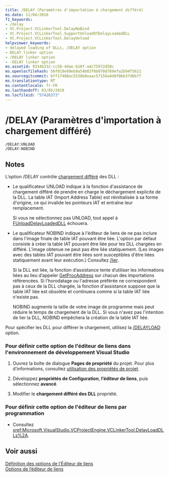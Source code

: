 ```yaml
---
title: /DELAY (Paramètres d'importation à chargement différé)
ms.date: 11/04/2016
f1_keywords:
- /delay
- VC.Project.VCLinkerTool.DelayNoBind
- VC.Project.VCLinkerTool.SupportUnloadOfDelayLoadedDLL
- VC.Project.VCLinkerTool.DelayUnload
helpviewer_keywords:
- delayed loading of DLLs, /DELAY option
- DELAY linker option
- /DELAY linker option
- -DELAY linker option
ms.assetid: 9334b332-cc58-4dae-b10f-a4c75972d50c
ms.openlocfilehash: 56f019e99eb9a54b83f6b070d769efa2b94f5621
ms.sourcegitcommit: bff17488ac5538b8eaac57156a4d6f06b37d6b7f
ms.translationtype: MT
ms.contentlocale: fr-FR
ms.lasthandoff: 03/05/2019
ms.locfileid: "57426373"
---
```

# <a name="delay-delay-load-import-settings"></a>/DELAY (Paramètres d'importation à chargement différé)

```
/DELAY:UNLOAD
/DELAY:NOBIND
```

## <a name="remarks"></a>Notes

L’option /DELAY contrôle [chargement différé](../../build/reference/linker-support-for-delay-loaded-dlls.md) des DLL :

- Le qualificateur UNLOAD indique à la fonction d'assistance de chargement différé de prendre en charge le déchargement explicite de la DLL. La table IAT (Import Address Table) est réinitialisée à sa forme d'origine, ce qui invalide les pointeurs IAT et entraîne leur remplacement.

   Si vous ne sélectionnez pas UNLOAD, tout appel à [FUnloadDelayLoadedDLL](../../build/reference/explicitly-unloading-a-delay-loaded-dll.md) échouera.

- Le qualificateur NOBIND indique à l'éditeur de liens de ne pas inclure dans l'image finale de table IAT pouvant être liée. L'option par défaut consiste à créer la table IAT pouvant être liée pour les DLL chargées en différé. L'image obtenue ne peut pas être liée statiquement. (Les images avec des tables IAT pouvant être liées sont susceptibles d'être liées statiquement avant leur exécution.) Consultez [/lier](../../build/reference/bind.md).

   Si la DLL est liée, la fonction d’assistance tente d’utiliser les informations liées au lieu d’appeler [GetProcAddress](/windows/desktop/api/libloaderapi/nf-libloaderapi-getprocaddress) sur chacun des importations référencées. Si l'horodatage ou l'adresse préférée ne correspondent pas à ceux de la DLL chargée, la fonction d'assistance suppose que la table IAT liée est obsolète et continuera comme si la table IAT liée n'existe pas.

   NOBIND augmente la taille de votre image de programme mais peut réduire le temps de chargement de la DLL. Si vous n'avez pas l'intention de lier la DLL, NOBIND empêchera la création de la table IAT liée.

Pour spécifier les DLL pour différer le chargement, utilisez la [/DELAYLOAD](../../build/reference/delayload-delay-load-import.md) option.

### <a name="to-set-this-linker-option-in-the-visual-studio-development-environment"></a>Pour définir cette option de l'éditeur de liens dans l'environnement de développement Visual Studio

1. Ouvrez la boîte de dialogue **Pages de propriété** du projet. Pour plus d’informations, consultez [utilisation des propriétés de projet](../../ide/working-with-project-properties.md).

1. Développez **propriétés de Configuration**, **l’éditeur de liens**, puis sélectionnez **avancé**.

1. Modifier le **chargement différé des DLL** propriété.

### <a name="to-set-this-linker-option-programmatically"></a>Pour définir cette option de l'éditeur de liens par programmation

- Consultez <xref:Microsoft.VisualStudio.VCProjectEngine.VCLinkerTool.DelayLoadDLLs%2A>.

## <a name="see-also"></a>Voir aussi

[Définition des options de l’Éditeur de liens](../../build/reference/setting-linker-options.md)<br/>
[Options de l’éditeur de liens](../../build/reference/linker-options.md)
